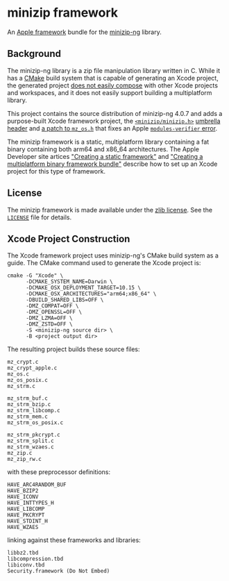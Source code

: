 # minizip framework

An [Apple framework][1] bundle for the [minizip-ng][2] library.

[1]: https://developer.apple.com/library/archive/documentation/MacOSX/Conceptual/BPFrameworks/Frameworks.html
[2]: https://github.com/zlib-ng/minizip-ng

## Background

The minizip-ng library is a zip file manipulation library written in C.  While
it has a [CMake][10] build system that is capable of generating an Xcode
project, the generated project [does not easily compose][11] with other Xcode
projects and workspaces, and it does not easily support building a
multiplatform library.

This project contains the source distribution of minizip-ng 4.0.7 and adds a
purpose-built Xcode framework project, the [`<minizip/minizip.h>`][12]
[umbrella header][13] and [a patch to `mz_os.h`][14] that fixes an Apple
[`modules-verifier` error][15]. 

[10]: https://cmake.org
[11]: https://gitlab.kitware.com/cmake/cmake/-/issues/24408
[12]: ./minizip/minizip.h
[13]: https://developer.apple.com/library/archive/documentation/MacOSX/Conceptual/BPFrameworks/Tasks/IncludingFrameworks.html
[14]: ./patches/mz_os.h.diff
[15]: https://developer.apple.com/documentation/xcode/identifying-and-addressing-framework-module-issues

The minizip framework is a static, multiplatform library containing a fat
binary containing both arm64 and x86_64 architectures.  The Apple Developer
site artices ["Creating a static framework"][20] and ["Creating a multiplatform
binary framework bundle"][21] describe how to set up an Xcode project for this
type of framework.

[20]: https://developer.apple.com/documentation/xcode/creating-a-static-framework
[21]: https://developer.apple.com/documentation/xcode/creating-a-static-framework

## License

The minizip framework is made available under the [zlib license][30].  See the
[`LICENSE`][31] file for details.

[30]: https://en.wikipedia.org/wiki/Zlib_License
[31]: ./LICENSE

## Xcode Project Construction

The Xcode framework project uses minizip-ng's CMake build system as a guide.
The CMake command used to generate the Xcode project is:

    cmake -G "Xcode" \
          -DCMAKE_SYSTEM_NAME=Darwin \
          -DCMAKE_OSX_DEPLOYMENT_TARGET=10.15 \
          -DCMAKE_OSX_ARCHITECTURES="arm64;x86_64" \
          -DBUILD_SHARED_LIBS=OFF \
          -DMZ_COMPAT=OFF \
          -DMZ_OPENSSL=OFF \
          -DMZ_LZMA=OFF \
          -DMZ_ZSTD=OFF \
          -S <minizip-ng source dir> \
          -B <project output dir>

The resulting project builds these source files:

    mz_crypt.c
    mz_crypt_apple.c
    mz_os.c
    mz_os_posix.c
    mz_strm.c

    mz_strm_buf.c
    mz_strm_bzip.c
    mz_strm_libcomp.c
    mz_strm_mem.c
    mz_strm_os_posix.c

    mz_strm_pkcrypt.c
    mz_strm_split.c
    mz_strm_wzaes.c
    mz_zip.c
    mz_zip_rw.c
 
with these preprocessor definitions:

    HAVE_ARC4RANDOM_BUF
    HAVE_BZIP2
    HAVE_ICONV
    HAVE_INTTYPES_H
    HAVE_LIBCOMP
    HAVE_PKCRYPT
    HAVE_STDINT_H
    HAVE_WZAES

linking against these frameworks and libraries:

    libbz2.tbd
    libcompression.tbd
    libiconv.tbd
    Security.framework (Do Not Embed)
